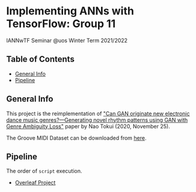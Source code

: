 # Implementing ANNs with TensorFlow: Group 11

IANNwTF Seminar @uos Winter Term 2021/2022

## Table of Contents
* [General Info](#general-info)
* [Pipeline](#git-setup)

## General Info
This project is the reimplementation of ["Can GAN originate new electronic dance music genres?—Generating novel
rhythm patterns using GAN with Genre Ambiguity Loss"](https://arxiv.org/pdf/2011.13062.pdf) paper by Nao Tokui (2020, November 25).  

The Groove MIDI Dataset can be downloaded from [here](https://magenta.tensorflow.org/datasets/groove#format).

## Pipeline
The order of `script` execution.

* [Overleaf Project](https://www.overleaf.com/project/62174cc1a2c7f12e89ab0af4)
